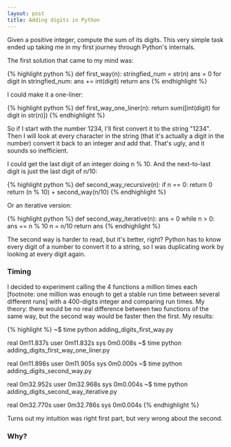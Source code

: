 ```yaml
---
layout: post
title: Adding digits in Python
---
```


Given a positive integer, compute the sum of its digits. This very simple task ended up taking me in my first journey through Python's internals.

The first solution that came to my mind was:

{% highlight python %}
def first_way(n):
    stringfied_num = str(n)
    ans = 0
    for digit in stringfied_num:
        ans += int(digit)
    return ans
{% endhighlight %}

I could make it a one-liner:

{% highlight python %}
def first_way_one_liner(n):
    return sum([int(digit) for digit in str(n)])
{% endhighlight %}

So if I start with the number 1234, I'll first convert it to the string "1234". Then I will look at every character in the string (that it's actually a digit in the number) convert it back to an integer and add that. That's ugly, and it sounds so inefficient.

I could get the last digit of an integer doing n % 10. And the next-to-last digit is just the last digit of n/10:

{% highlight python %}
def second_way_recursive(n):
    if n == 0:
        return 0
    return (n % 10) + second_way(n/10)
{% endhighlight %}

Or an iterative version:

{% highlight python %}
def second_way_iterative(n):
    ans = 0
    while n > 0:
        ans += n % 10
        n = n/10
    return ans
{% endhighlight %}

The second way is harder to read, but it's better, right? Python has to know every digit of a number to convert it to a string, so I was duplicating work by looking at every digit again.

### Timing

I decided to experiment calling the 4 functions a million times each [footnote: one million was enough to get a stable run time between several different runs] with a 400-digits integer and comparing run times. My theory: there would be no real difference between two functions of the same way, but the second way would be faster then the first. My results:

{% highlight %}
~$ time python adding_digits_first_way.py

real	0m11.837s
user	0m11.832s
sys	0m0.008s
~$ time python adding_digits_first_way_one_liner.py

real	0m11.898s
user	0m11.905s
sys	0m0.000s
~$ time python adding_digits_second_way.py

real	0m32.952s
user	0m32.968s
sys	0m0.004s
~$ time python adding_digits_second_way_iterative.py

real	0m32.770s
user	0m32.786s
sys	0m0.004s
{% endhighlight %}

Turns out my intuition was right first part, but very wrong about the second.

### Why?
